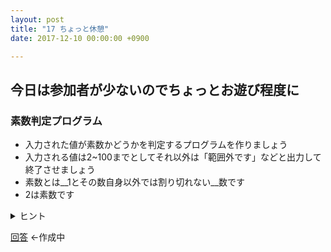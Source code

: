 ```yaml
---
layout: post
title: "17 ちょっと休憩"
date: 2017-12-10 00:00:00 +0900

---
```


## 今日は参加者が少ないのでちょっとお遊び程度に

### 素数判定プログラム

- 入力された値が素数かどうかを判定するプログラムを作りましょう
- 入力される値は2~100までとしてそれ以外は「範囲外です」などと出力して終了させましょう
- 素数とは__1とその数自身以外では割り切れない__数です
- 2は素数です

<details><summary>ヒント</summary><div>

なにかカウンター的な変数を用意してみると楽かもしれません  
割り切れるかを判別するのは剰余算(%)です  
a%b=0ならば割り切れます(あまりが0だから)  
1で割っても必ずわりきれるので考慮しなくてもいいかもしれません
</div></details>


[回答](https://) ←作成中
